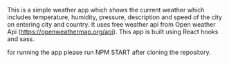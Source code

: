 This is a simple weather app which shows the current weather which includes temperature, humidity, pressure, description and speed of the city on entering city and country. It uses free weather api from  Open weather Api (https://openweathermap.org/api). This app is built using React hooks and sass. 

for running the app please run NPM START after cloning the repository. 
